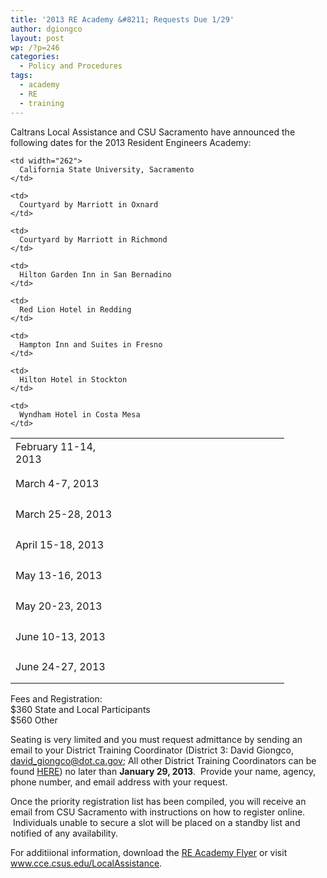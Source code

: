 ```yaml
---
title: '2013 RE Academy &#8211; Requests Due 1/29'
author: dgiongco
layout: post
wp: /?p=246
categories:
  - Policy and Procedures
tags:
  - academy
  - RE
  - training
---
```

Caltrans Local Assistance and CSU Sacramento have announced the following dates for the 2013 Resident Engineers Academy:

<table width="422" border="0" cellspacing="0" cellpadding="0">
  <col width="160" /> <col width="262" /> <tr>
    <td width="160" height="49">
      February 11-14, 2013
    </td>
    
    <td width="262">
      California State University, Sacramento
    </td>
  </tr>
  
  <tr>
    <td height="49">
      March 4-7, 2013
    </td>
    
    <td>
      Courtyard by Marriott in Oxnard
    </td>
  </tr>
  
  <tr>
    <td height="49">
      March 25-28, 2013
    </td>
    
    <td>
      Courtyard by Marriott in Richmond
    </td>
  </tr>
  
  <tr>
    <td height="49">
      April 15-18, 2013
    </td>
    
    <td>
      Hilton Garden Inn in San Bernadino
    </td>
  </tr>
  
  <tr>
    <td height="49">
      May 13-16, 2013
    </td>
    
    <td>
      Red Lion Hotel in Redding
    </td>
  </tr>
  
  <tr>
    <td height="49">
      May 20-23, 2013
    </td>
    
    <td>
      Hampton Inn and Suites in Fresno
    </td>
  </tr>
  
  <tr>
    <td height="49">
      June 10-13, 2013
    </td>
    
    <td>
      Hilton Hotel in Stockton
    </td>
  </tr>
  
  <tr>
    <td height="49">
      June 24-27, 2013
    </td>
    
    <td>
      Wyndham Hotel in Costa Mesa
    </td>
  </tr>
</table>

<!--more-->

Fees and Registration:  
$360 State and Local Participants  
$560 Other

Seating is very limited and you must request admittance by sending an email to your District Training Coordinator (District 3: David Giongco, david_giongco@dot.ca.gov; All other District Training Coordinators can be found <a href="http://www.dot.ca.gov/hq/LocalPrograms/training/DTCs.htm" target="_blank">HERE</a>) no later than **January 29, 2013**.  Provide your name, agency, phone number, and email address with your request.

Once the priority registration list has been compiled, you will receive an email from CSU Sacramento with instructions on how to register online.  Individuals unable to secure a slot will be placed on a standby list and notified of any availability.

For additiional information, download the [RE Academy Flyer][1] or visit www.cce.csus.edu/LocalAssistance.

 [1]: http://localhost:8888/wp-content/uploads/2013/01/re-academy-flyer-1-18-13.pdf